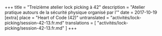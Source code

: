 +++
title = "Treizième atelier lock picking à 42"
description = "Atelier pratique autours de la sécurité physique organisé par l'"
date = 2017-10-19
[extra]
place = "Heart of Code (42)"
untranslated = "activités/lock-picking/session-42-13.fr.md"
translations = [
    "activités/lock-picking/session-42-13.fr.md"
]
+++
